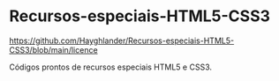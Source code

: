 # Recursos-especiais-HTML5-CSS3

https://github.com/Hayghlander/Recursos-especiais-HTML5-CSS3/blob/main/licence

Códigos prontos de recursos especiais HTML5 e CSS3.
